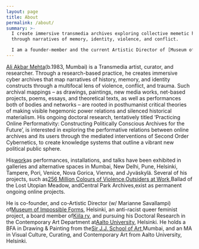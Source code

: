 ```yaml
---
layout: page
title: About
permalink: /about/
summary: >-
  I create immersive transmedia archives exploring collective memetic history
  through narratives of memory, identity, violence, and conflict.

  I am a founder-member and the current Artistic Director of [Museum of Impossible Forms](https://museumofimpossibleforms.org/); Artistic Producer at [mcult Media Residency ](https://www.m-cult.org/); as well as pursuing doctoral studies at the Contemporary Art Department at [Aalto University](https://www.aalto.fi/).
---
```

[Ali Akbar Mehta](http://www.aliakbarmehta.com)(b.1983, Mumbai) is a Transmedia artist, curator, and researcher. Through a research-based practice, he creates immersive cyber archives that map narratives of history, memory, and identity constructs through a multifocal lens of violence, conflict, and trauma. Such archival mappings – as drawings, paintings, new media works, net-based projects, poems, essays, and theoretical texts, as well as performances both of bodies and networks – are rooted in posthumanist critical theories of making visible hegemonic power relations and silenced historical materialism. His ongoing doctoral research, tentatively titled ‘Practicing Online Performativity: Constructing Politically Conscious Archives for the Future’, is interested in exploring the performative relations between online archives and its users through the mediated interventions of Second Order Cybernetics, to create knowledge systems that outline a vibrant new political public sphere.

His[work](https://aliakbarmehta.com/curriculum-vitae)as performances, installations, and talks have been exhibited in galleries and alternative spaces in Mumbai, New Delhi, Pune, Helsinki, Tampere, Pori, Venice, Nova Gorica, Vienna, and Jyväskylä. Several of his projects, such as[256 Million Colours of Violence](http://www.256millioncoloursofviolence.com/),[Outsiders at Work](https://outsidersatwork.wordpress.com/),Ballad of the Lost Utopian Meadow, andCentral Park Archives,exist as permanent ongoing online projects.

He is co-founder, and co-Artistic Director (w/ Marianne Savallampi) of[Museum of Impossible Forms](https://museumofimpossibleforms.org/), Helsinki, an anti-racist queer feminist project, a board member of[Kiila ry](http://kiila.eu/), and pursuing his Doctoral Research in the Contemporary Art Department at[Aalto University](https://www.aalto.fi/), Helsinki. He holds a BFA in Drawing & Painting from the[Sir J.J. School of Art,](http://www.sirjjschoolofart.in/)Mumbai, and an MA in Visual Culture, Curating, and Contemporary Art from Aalto University, Helsinki.